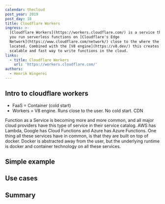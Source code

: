 ```yaml
---
calendar: thecloud
post_year: 2019
post_day: 18
title: Cloudflare Workers
ingress: >-
  [Cloudflare Workers](https://workers.cloudflare.com/) is a service that let's
  you run serverless functions on [Cloudflare's Edge
  Network](https://www.cloudflare.com/network/) close to the where the user is
  located. Combined with the [V8 engine](https://v8.dev/) this creates a highly
  scalable and fast way to write functions in the cloud.
links:
  - title: Cloudflare Workers
    url: 'https://workers.cloudflare.com/'
authors:
  - Henrik Wingerei
---
```

## Intro to cloudflare workers
- FaaS = Container (cold start)
- Workers = V8 engine. Runs close to the user. No cold start. CDN

Function as a Service is becoming more and more common, and all major cloud providers have this type of service in their service catalog. AWS has Lambda, Google has Cloud Functions and Azure has Azure Functions. One thing all these services have in common, is that they are built on top of docker. Docker is abstracted away from the user, but the underlying runtime is docker and container technology on all these services.

## Simple example

## Use cases

## Summary


